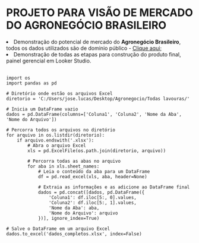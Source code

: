 <h1>PROJETO PARA VISÃO DE MERCADO DO AGRONEGÓCIO BRASILEIRO</h1>
<li>Demonstração do potencial de mercado do <strong>Agronegócio Brasileiro</strong>, todos os dados utilizados são de dominio público - <a href="https://www.ibge.gov.br/"> Clique aqui; </a></li>
<li>Demonstração de todas as etapas para construção do produto final, painel gerencial em Looker Studio.</li><br>

```
import os
import pandas as pd

# Diretório onde estão os arquivos Excel
diretorio = 'C:/Users/jose.lucas/Desktop/Agronegocio/Todas lavouras/'

# Inicia um DataFrame vazio
dados = pd.DataFrame(columns=['Coluna1', 'Coluna2', 'Nome da Aba', 'Nome do Arquivo'])

# Percorra todos os arquivos no diretório
for arquivo in os.listdir(diretorio):
    if arquivo.endswith('.xlsx'):
        # Abra o arquivo Excel
        xls = pd.ExcelFile(os.path.join(diretorio, arquivo))
        
        # Percorra todas as abas no arquivo
        for aba in xls.sheet_names:
            # Leia o conteúdo da aba para um DataFrame
            df = pd.read_excel(xls, aba, header=None)
            
            # Extraia as informações e as adicione ao DataFrame final
            dados = pd.concat([dados, pd.DataFrame({
                'Coluna1': df.iloc[5:, 0].values,
                'Coluna2': df.iloc[5:, 1].values,
                'Nome da Aba': aba,
                'Nome do Arquivo': arquivo
            })], ignore_index=True)

# Salve o DataFrame em um arquivo Excel
dados.to_excel('dados_completos.xlsx', index=False)
```
